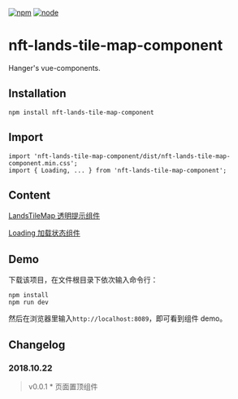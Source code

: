 [![npm][npm]][npm-url]
[![node][node]][node-url]

# nft-lands-tile-map-component

Hanger's vue-components.

## Installation

```
npm install nft-lands-tile-map-component
```

## Import

```
import 'nft-lands-tile-map-component/dist/nft-lands-tile-map-component.min.css';
import { Loading, ... } from 'nft-lands-tile-map-component';
```

## Content

[LandsTileMap 透明提示组件](./src/components/Hint)

[Loading 加载状态组件](./src/components/Loading)

## Demo

下载该项目，在文件根目录下依次输入命令行：

```
npm install
npm run dev
```

然后在浏览器里输入`http://localhost:8089`，即可看到组件 demo。

## Changelog

### 2018.10.22

> v0.0.1 \* 页面置顶组件

[npm]: https://img.shields.io/npm/v/postcss-load-config.svg
[npm-url]: https://npmjs.com/package/postcss-load-config
[node]: https://img.shields.io/node/v/postcss-load-plugins.svg
[node-url]: https://nodejs.org/
